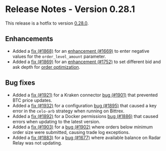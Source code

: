 # Release Notes - Version 0.28.1

This release is a hotfix to version [0.28.0](/release-notes/0.28.0).

## Enhancements

* Added a [fix (#1868)](https://github.com/CoinAlpha/hummingbot/pull/1868) for an [enhancement (#1669)](https://github.com/CoinAlpha/hummingbot/issues/1669) to enter negative values for the `order_level_amount` parameter.
* Added a [fix (#1869)](https://github.com/CoinAlpha/hummingbot/pull/1869) for an [enhancement (#1752)](https://github.com/CoinAlpha/hummingbot/issues/1752) to set different bid and ask depth for [order optimization](/market-making/order-optimization/).

## Bug fixes

* Added a [fix (#1921)](https://github.com/CoinAlpha/hummingbot/pull/1921) for a Kraken connector [bug (#1901)](https://github.com/CoinAlpha/hummingbot/issues/1901) that prevented BTC price updates.
* Added a [fix (#1932)](https://github.com/CoinAlpha/hummingbot/pull/1932) for a configuration [bug (#1895)](https://github.com/CoinAlpha/hummingbot/issues/1895) that caused a key error in the `celo-arb` strategy when running on Bittrex.
* Added a [fix (#1892)](https://github.com/CoinAlpha/hummingbot/pull/1892) for a Docker permissions [bug (#1886)](https://github.com/CoinAlpha/hummingbot/issues/1886) that caused errors when updating to the latest version.
* Added a [fix (#1903)](https://github.com/CoinAlpha/hummingbot/pull/1903) for a [bug (#1902)](https://github.com/CoinAlpha/hummingbot/issues/1902) where orders below minimum order size were submitted, causing trade log exceptions.
* Added a [fix (#1883)](https://github.com/CoinAlpha/hummingbot/pull/1883) for a [bug (#1677)](https://github.com/CoinAlpha/hummingbot/issues/1677) where available balance on Radar Relay was not updating.
